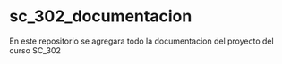 # sc_302_documentacion
En este repositorio se agregara todo la documentacion del proyecto del curso SC_302
